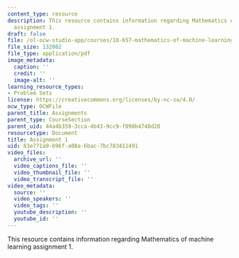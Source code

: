 ```yaml
---
content_type: resource
description: This resource contains information regarding Mathematics of machine learning
  assignment 1.
draft: false
file: /ol-ocw-studio-app/courses/18-657-mathematics-of-machine-learning-fall-2015/83e771a9b96fa08a6bac7bc783411491_MIT18_657F15_PS1.pdf
file_size: 132082
file_type: application/pdf
image_metadata:
  caption: ''
  credit: ''
  image-alt: ''
learning_resource_types:
- Problem Sets
license: https://creativecommons.org/licenses/by-nc-sa/4.0/
ocw_type: OCWFile
parent_title: Assignments
parent_type: CourseSection
parent_uid: 44a4b359-3cca-4b43-9cc9-f098b4748d28
resourcetype: Document
title: Assignment 1
uid: 83e771a9-b96f-a08a-6bac-7bc783411491
video_files:
  archive_url: ''
  video_captions_file: ''
  video_thumbnail_file: ''
  video_transcript_file: ''
video_metadata:
  source: ''
  video_speakers: ''
  video_tags: ''
  youtube_description: ''
  youtube_id: ''
---
```

This resource contains information regarding Mathematics of machine learning assignment 1.